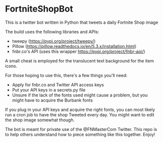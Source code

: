 # FortniteShopBot
This is a twitter bot written in Python that tweets a daily Fortnite Shop image

The build uses the following libraries and APIs:
* tweepy (https://pypi.org/project/tweepy/)
* Pillow (https://pillow.readthedocs.io/en/5.3.x/installation.html)
* fnbr.co's API (uses this wrapper https://pypi.org/project/fnbr-api/)

A small cheat is employed for the translucent text background for the item icons.

For those hoping to use this, there's a few things you'll need:
* Apply for fnbr.co and Twitter API access keys
* Put your API keys in a secrets.py file
* Unsure if the lack of the fonts used might cause a problem, but you might have to acquire the Burbank fonts

If you plug in your API keys and acquire the right fonts, you can most likely run a cron job to have the shop Tweeted every day. You might want to edit the shop image somewhat though.

The bot is meant for private use of the @FNMasterCom Twitter. This repo is to help others understand how to piece something like this together. Enjoy! 
